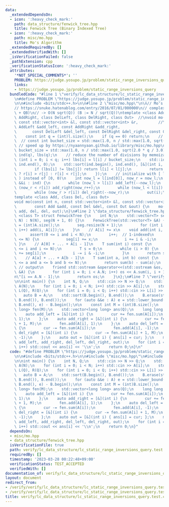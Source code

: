 ```yaml
---
data:
  _extendedDependsOn:
  - icon: ':heavy_check_mark:'
    path: data_structure/fenwick_tree.hpp
    title: Fenwick Tree (Binary Indexed Tree)
  - icon: ':heavy_check_mark:'
    path: misc/mo.hpp
    title: Mo's Algorithm
  _extendedRequiredBy: []
  _extendedVerifiedWith: []
  _isVerificationFailed: false
  _pathExtension: cpp
  _verificationStatusIcon: ':heavy_check_mark:'
  attributes:
    '*NOT_SPECIAL_COMMENTS*': ''
    PROBLEM: https://judge.yosupo.jp/problem/static_range_inversions_query
    links:
    - https://judge.yosupo.jp/problem/static_range_inversions_query
  bundledCode: "#line 1 \"verify/lc_data_structure/lc_static_range_inversions_query.test.cpp\"\
    \n#define PROBLEM \"https://judge.yosupo.jp/problem/static_range_inversions_query\"\
    \n\n#include <bits/stdc++.h>\n\n#line 2 \"misc/mo.hpp\"\n\n// Mo's Algorithm\n\
    // https://snuke.hatenablog.com/entry/2016/07/01/000000\n// complexity: O(N^2/B\
    \ + QB)\n// -> O(N sqrt(Q)) (B := N / sqrt(Q))\ntemplate <class AddLeft, class\
    \ AddRight, class DelLeft, class DelRight, class Out>  //\nvoid mo(const int &n,\
    \ const std::vector<int> &l, const std::vector<int> &r,         //\n        const\
    \ AddLeft &add_left, const AddRight &add_right,                         //\n \
    \       const DelLeft &del_left, const DelRight &del_right, const Out &out) {\n\
    \    const int q = (int)l.size();\n    if (q == 0) return;\n    // normal\n  \
    \  // const int bucket_size = std::max(1.0, n / std::max(1.0, sqrt(q)));\n   \
    \ // speed up by https://nyaannyaan.github.io/library/misc/mo.hpp\n    const int\
    \ bucket_size = std::max(1.0, n / std::max(1.0, sqrt(2.0 * q / 3.0)));\n    std::vector<int>\
    \ ind(q), lbs(q);\n    // reduce the number of divisions by memoization\n    for\
    \ (int i = 0; i < q; i++) lbs[i] = l[i] / bucket_size;\n    std::iota(ind.begin(),\
    \ ind.end(), 0);\n    std::sort(ind.begin(), ind.end(), [&](int i, int j) {\n\
    \        if (lbs[i] != lbs[j]) return l[i] < l[j];\n        return (lbs[i] & 1)\
    \ ? r[i] > r[j] : r[i] < r[j];\n    });\n    // initialize with [ l[ind[0]], l[ind[0]]\
    \ ) instead of [0, 0)\n    int now_l = l[ind[0]], now_r = now_l;\n    for (auto\
    \ &&i : ind) {\n        while (now_l > l[i]) add_left(--now_l);\n        while\
    \ (now_r < r[i]) add_right(now_r++);\n        while (now_l < l[i]) del_left(now_l++);\n\
    \        while (now_r > r[i]) del_right(--now_r);\n        out(i);\n    }\n}\n\
    template <class Add, class Del, class Out>                                  //\n\
    void mo(const int n, const std::vector<int> &l, const std::vector<int> &r,  //\n\
    \        const Add &add, const Del &del, const Out &out) {\n    mo(n, l, r, add,\
    \ add, del, del, out);\n}\n#line 2 \"data_structure/fenwick_tree.hpp\"\n\ntemplate\
    \ <class T> struct FenwickTree {\n    int N;\n    std::vector<T> seg;\n    FenwickTree(int\
    \ N) : N(N), seg(N + 1, 0) {}\n    FenwickTree(std::vector<T> &A) {\n        N\
    \ = (int)A.size();\n        seg.resize(N + 1);\n        for (int i = 0; i < N;\
    \ i++) add(i, A[i]);\n    }\n    // A[i] += x\n    void add(int i, T x) {\n  \
    \      assert(0 <= i and i < N);\n        i++;  // 1-indexed\n        while (i\
    \ <= N) {\n            seg[i] += x;\n            i += i & -i;\n        }\n   \
    \ }\n    // A[0] + ... + A[i - 1]\n    T sum(int i) const {\n        assert(0\
    \ <= i and i <= N);\n        T s = 0;\n        while (i > 0) {\n            s\
    \ += seg[i];\n            i -= i & -i;\n        }\n        return s;\n    }\n\
    \    // A[a] + ... + A[b - 1]\n    T sum(int a, int b) const {\n        assert(0\
    \ <= a and a <= b and b <= N);\n        return sum(b) - sum(a);\n    }\n\n   \
    \ // output\n    friend std::ostream &operator<<(std::ostream &os, const FenwickTree\
    \ &A) {\n        for (int i = 0; i < A.N; i++) os << A.sum(i, i + 1) << \" \\\
    n\"[i == A.N - 1];\n        return os;\n    }\n};\n#line 7 \"verify/lc_data_structure/lc_static_range_inversions_query.test.cpp\"\
    \n\nint main() {\n    int N, Q;\n    std::cin >> N >> Q;\n    std::vector<int>\
    \ A(N);\n    for (int i = 0; i < N; i++) std::cin >> A[i];\n    std::vector<int>\
    \ L(Q), R(Q);\n    for (int i = 0; i < Q; i++) std::cin >> L[i] >> R[i];\n\n \
    \   auto B = A;\n    std::sort(B.begin(), B.end());\n    B.erase(std::unique(B.begin(),\
    \ B.end()), B.end());\n    for (auto &&e : A) e = std::lower_bound(B.begin(),\
    \ B.end(), e) - B.begin();\n\n    const int M = (int)B.size();\n    FenwickTree<long\
    \ long> fen(M);\n    std::vector<long long> ans(Q);\n    long long cur = 0;\n\
    \    auto add_left = [&](int i) {\n        cur += fen.sum(A[i]);\n        fen.add(A[i],\
    \ 1);\n    };\n    auto add_right = [&](int i) {\n        cur += fen.sum(A[i]\
    \ + 1, M);\n        fen.add(A[i], 1);\n    };\n    auto del_left = [&](int i)\
    \ {\n        cur -= fen.sum(A[i]);\n        fen.add(A[i], -1);\n    };\n    auto\
    \ del_right = [&](int i) {\n        cur -= fen.sum(A[i] + 1, M);\n        fen.add(A[i],\
    \ -1);\n    };\n    auto out = [&](int i) { ans[i] = cur; };\n    mo(N, L, R,\
    \ add_left, add_right, del_left, del_right, out);\n    for (int i = 0; i < Q;\
    \ i++) std::cout << ans[i] << '\\n';\n    return 0;\n}\n"
  code: "#define PROBLEM \"https://judge.yosupo.jp/problem/static_range_inversions_query\"\
    \n\n#include <bits/stdc++.h>\n\n#include \"misc/mo.hpp\"\n#include \"data_structure/fenwick_tree.hpp\"\
    \n\nint main() {\n    int N, Q;\n    std::cin >> N >> Q;\n    std::vector<int>\
    \ A(N);\n    for (int i = 0; i < N; i++) std::cin >> A[i];\n    std::vector<int>\
    \ L(Q), R(Q);\n    for (int i = 0; i < Q; i++) std::cin >> L[i] >> R[i];\n\n \
    \   auto B = A;\n    std::sort(B.begin(), B.end());\n    B.erase(std::unique(B.begin(),\
    \ B.end()), B.end());\n    for (auto &&e : A) e = std::lower_bound(B.begin(),\
    \ B.end(), e) - B.begin();\n\n    const int M = (int)B.size();\n    FenwickTree<long\
    \ long> fen(M);\n    std::vector<long long> ans(Q);\n    long long cur = 0;\n\
    \    auto add_left = [&](int i) {\n        cur += fen.sum(A[i]);\n        fen.add(A[i],\
    \ 1);\n    };\n    auto add_right = [&](int i) {\n        cur += fen.sum(A[i]\
    \ + 1, M);\n        fen.add(A[i], 1);\n    };\n    auto del_left = [&](int i)\
    \ {\n        cur -= fen.sum(A[i]);\n        fen.add(A[i], -1);\n    };\n    auto\
    \ del_right = [&](int i) {\n        cur -= fen.sum(A[i] + 1, M);\n        fen.add(A[i],\
    \ -1);\n    };\n    auto out = [&](int i) { ans[i] = cur; };\n    mo(N, L, R,\
    \ add_left, add_right, del_left, del_right, out);\n    for (int i = 0; i < Q;\
    \ i++) std::cout << ans[i] << '\\n';\n    return 0;\n}"
  dependsOn:
  - misc/mo.hpp
  - data_structure/fenwick_tree.hpp
  isVerificationFile: true
  path: verify/lc_data_structure/lc_static_range_inversions_query.test.cpp
  requiredBy: []
  timestamp: '2023-03-28 00:22:48+09:00'
  verificationStatus: TEST_ACCEPTED
  verifiedWith: []
documentation_of: verify/lc_data_structure/lc_static_range_inversions_query.test.cpp
layout: document
redirect_from:
- /verify/verify/lc_data_structure/lc_static_range_inversions_query.test.cpp
- /verify/verify/lc_data_structure/lc_static_range_inversions_query.test.cpp.html
title: verify/lc_data_structure/lc_static_range_inversions_query.test.cpp
---
```

